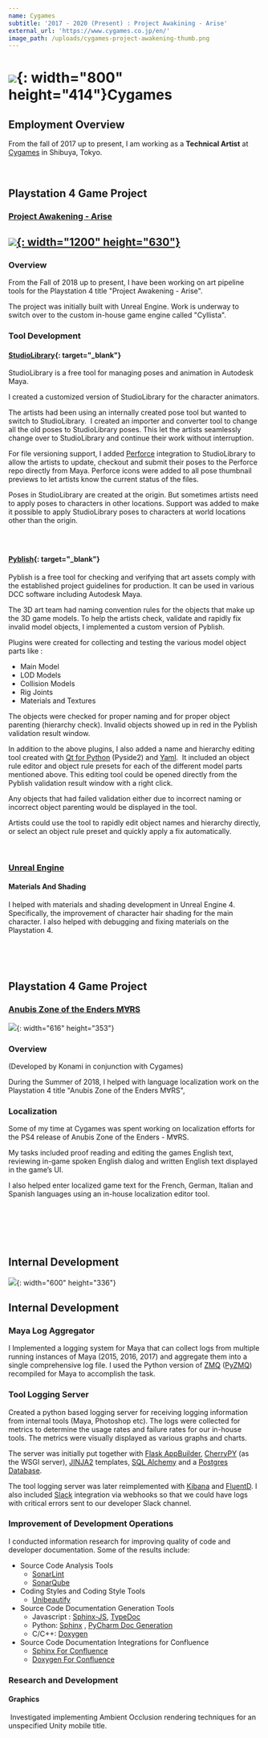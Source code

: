 ```yaml
---
name: Cygames
subtitle: '2017 - 2020 (Present) : Project Awakining - Arise'
external_url: 'https://www.cygames.co.jp/en/'
image_path: /uploads/cygames-project-awakening-thumb.png
---
```


# ![](/uploads/cyagames-logo-2.png){: width="800" height="414"}Cygames

## Employment Overview

From the fall of 2017 up to present, I am working as a **Technical Artist** at [Cygames](https://www.cygames.co.jp/en/) in Shibuya, Tokyo.

&nbsp;

## Playstation 4 Game Project

### [Project Awakening - Arise](https://projectawakening.com/en/)

## [![](/uploads/cygames-project-awakening.png){: width="1200" height="630"}](https://projectawakening.com/en/)

### Overview

From the Fall of 2018 up to present, I have been working on art pipeline tools for the Playstation 4 title "Project Awakening - Arise".

The project was initially built with Unreal Engine. Work is underway to switch over to the custom in-house game engine called "Cyllista".

### Tool Development

#### [StudioLibrary](https://www.studiolibrary.com/){: target="_blank"}

StudioLibrary is a free tool for managing poses and animation in Autodesk Maya.

I created a customized version of StudioLibrary for the character animators.

The artists had been using an internally created pose tool but wanted to switch to StudioLibrary.&nbsp; I created an importer and converter tool to change all the old poses to StudioLibrary poses. This let the artists seamlessly change over to StudioLibrary and continue their work without interruption.

For file versioning support, I added [Perforce](https://www.perforce.com/) integration to StudioLibrary to allow the artists to update, checkout and submit their poses to the Perforce repo directly from Maya. Perforce icons were added to all pose thumbnail previews to let artists know the current status of the files.

Poses in StudioLibrary are created at the origin. But sometimes artists need to apply poses to characters in other locations. Support was added to make it possible to apply StudioLibrary poses to characters at world locations other than the origin.

##### &nbsp;

#### [Pyblish](https://pyblish.com/){: target="_blank"}

Pyblish is a free tool for checking and verifying that art assets comply with the established project guidelines for production. It can be used in various DCC software including Autodesk Maya.

The 3D art team had naming convention rules for the objects that make up the 3D game models. To help the artists check, validate and rapidly fix invalid model objects, I implemented a custom version of Pyblish.

Plugins were created for collecting and testing the various model object parts like :

* Main Model
* LOD Models
* Collision Models
* Rig Joints
* Materials and Textures

The objects were checked for proper naming and for proper object parenting (hierarchy check). Invalid objects showed up in red in the Pyblish validation result window.

In addition to the above plugins, I also added a name and hierarchy editing tool created with [Qt for Python](https://doc.qt.io/qtforpython/) (Pyside2) and [Yaml](https://yaml.org/).&nbsp; It included an object rule editor and object rule presets for each of the different model parts mentioned above. This editing tool could be opened directly from the Pyblish validation result window with a right click.

Any objects that had failed validation either due to incorrect naming or incorrect object parenting would be displayed in the tool.

Artists could use the tool to rapidly edit object names and hierarchy directly, or select an object rule preset and quickly apply a fix automatically.

&nbsp;

### [Unreal Engine](https://www.unrealengine.com/en-US/)

#### Materials And Shading

I helped with materials and shading development in Unreal Engine 4. Specifically, the improvement of character hair shading for the main character. I also helped with debugging and fixing materials on the Playstation 4.

&nbsp;

&nbsp;

## Playstation 4 Game Project

### [Anubis Zone of the Enders M∀RS](https://www.konami.com/games/zoe_mars/as/en/)

![](/uploads/anubis-zone-of-the-enders-large.jpg){: width="616" height="353"}

### Overview

(Developed by Konami in conjunction with Cygames)

During the Summer of 2018, I helped with language localization work on the Playstation 4 title "Anubis Zone of the Enders M∀RS",

### Localization

Some of my time at Cygames was spent working on localization efforts for the PS4 release of Anubis Zone of the Enders - M∀RS.

My tasks included proof reading and editing the games English text, reviewing in-game spoken English dialog and written English text displayed in the game’s UI.

I also helped enter localized game text for the French, German, Italian and Spanish languages using an in-house localization editor tool.

&nbsp;

## &nbsp;

## Internal Development

![](/uploads/cygames-logo-technical.jpg){: width="600" height="336"}

## Internal Development

### Maya Log Aggregator

I Implemented a logging system for Maya that can collect logs from multiple running instances of Maya (2015, 2016, 2017) and aggregate them into a single comprehensive log file. I used the Python version of [ZMQ](https://zeromq.org) ([PyZMQ](https://zeromq.org/languages/python/)) recompiled for Maya to accomplish the task.

### Tool Logging Server

Created a python based logging server for receiving logging information from internal tools (Maya, Photoshop etc). The logs were collected for metrics to determine the usage rates and failure rates for our in-house tools. The metrics were visually displayed as various graphs and charts.

The server was initially put together with [Flask AppBuilder](https://flaskappbuilder.pythonanywhere.com/), [CherryPY](https://cherrypy.org/) (as the WSGI server), [JINJA2](https://palletsprojects.com/p/jinja/) templates, [SQL Alchemy](https://www.sqlalchemy.org/) and a [Postgres Database](https://www.postgresql.org/).

The tool logging server was later reimplemented with [Kibana](https://www.elastic.co/kibana) and [FluentD](https://www.fluentd.org/). I also included [Slack](https://slack.com/) integration via webhooks so that we could have logs with critical errors sent to our developer Slack channel.

### Improvement of Development Operations

I conducted information research for improving quality of code and developer documentation. Some of the results include:

* Source Code Analysis Tools
  * [SonarLint](https://www.sonarlint.org/)
  * [SonarQube](https://www.sonarqube.org/)
* Coding Styles and Coding Style Tools
  * [Unibeautify](https://unibeautify.com/)
* Source Code Documentation Generation Tools
  * Javascript : [Sphinx-JS](https://github.com/mozilla/sphinx-js), [TypeDoc](https://typedoc.org/)
  * Python: [Sphinx](https://www.sphinx-doc.org/en/master/) , [PyCharm Doc Generation](https://www.jetbrains.com/help/pycharm/generating-reference-documentation.html)
  * C/C++: [Doxygen](https://www.doxygen.nl/)
* Source Code Documentation Integrations for Confluence
  * [Sphinx For Confluence](https://github.com/sphinx-contrib/confluencebuilder)
  * [Doxygen For Confluence](https://docs.appfusions.com/display/DOXYGEN/Home)

### Research and Development

#### Graphics

&nbsp;Investigated implementing Ambient Occlusion rendering techniques for an unspecified Unity mobile title.